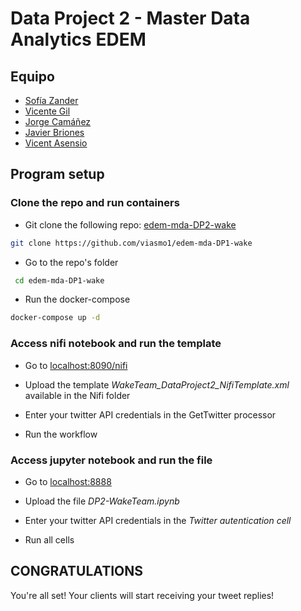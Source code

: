 # Data Project 2 - Master Data Analytics EDEM

## Equipo

* [Sofía Zander](https://github.com/sozanmen)
* [Vicente Gil](https://github.com/vicentegilso)
* [Jorge Camáñez](https://github.com/jcamcre)
* [Javier Briones](https://github.com/jabrio)
* [Vicent Asensio](https://github.com/viasmo1)

## Program setup

### Clone the repo and run containers

* Git clone the following repo: [edem-mda-DP2-wake](https://github.com/viasmo1/edem-mda-DP2-wake)

```sh
git clone https://github.com/viasmo1/edem-mda-DP1-wake
```

* Go to the repo's folder

```sh
 cd edem-mda-DP1-wake
```

* Run the docker-compose

```sh
docker-compose up -d
```

### Access nifi notebook and run the template

* Go to [localhost:8090/nifi](https://localhost:8090/nifi)

* Upload the template *WakeTeam_DataProject2_NifiTemplate.xml* available in the Nifi folder

* Enter your twitter API credentials in the GetTwitter processor

* Run the workflow

### Access jupyter notebook and run the file

* Go to [localhost:8888](https://localhost:8888)

* Upload the file *DP2-WakeTeam.ipynb*

* Enter your twitter API credentials in the *Twitter autentication cell*

* Run all cells

## CONGRATULATIONS

You're all set! Your clients will start receiving your tweet replies!